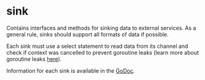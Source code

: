 # sink

Contains interfaces and methods for sinking data to external services. As a general rule, sinks should support all formats of data if possible. 

Each sink must use a select statement to read data from its channel and check if context was cancelled to prevent goroutine leaks (learn more about goroutine leaks [here](https://www.ardanlabs.com/blog/2018/11/goroutine-leaks-the-forgotten-sender.html)).

Information for each sink is available in the [GoDoc](https://pkg.go.dev/github.com/brexhq/substation/internal/sink).
